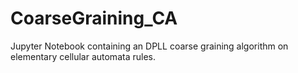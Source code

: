 # CoarseGraining_CA
Jupyter Notebook containing an DPLL coarse graining algorithm on elementary cellular automata rules.
